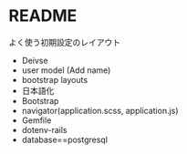 # README

よく使う初期設定のレイアウト

- Deivse
 - user model (Add name)
 - bootstrap layouts
 - 日本語化
- Bootstrap
 - navigator(application.scss, application.js)
- Gemfile
 - dotenv-rails
 - database==postgresql
